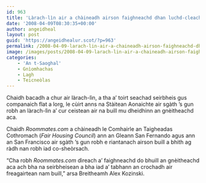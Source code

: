 ```yaml
---
id: 963
title: 'Làrach-lìn air a chàineadh airson faighneachd dhan luchd-cleachdaidh mun gnèitheachd aca'
date: '2008-04-09T08:30:35+00:00'
author: angeidheal
layout: post
guid: 'https://angeidhealur.scot/?p=963'
permalink: /2008-04-09-larach-lin-air-a-chaineadh-airson-faighneachd-dhan-luchd-cleachdaidh-mun-gneitheachd-aca/
image: /images/posts/2008-04-09-larach-lin-air-a-chaineadh-airson-faighneachd-dhan-luchd-cleachdaidh-mun-gneitheachd-aca.webp
categories:
    - 'An t-Saoghal'
    - Gnìomhachas
    - Lagh
    - Teicneòlas
---
```


Chaidh bacadh a chur air làrach-lìn, a tha a’ toirt seachad seirbheis gus companaich flat a lorg, le cùirt anns na Stàitean Aonaichte air sgàth ’s gun robh an làrach-lìn a’ cur ceistean air na buill mu dheidhinn an gnèitheachd aca.

Chaidh *Roommates.com* a chàineadh le Comhairle an Taigheadas Cothromach (*Fair Housing Council*) ann an Gleann San Fernando agus ann an San Francisco air sgàth ’s gun robh e riantanach airson buill a bhith ag ràdh nan robh iad co-sheòrsach.

“Cha robh *Roommates.com* dìreach a’ faighneachd do bhuill an gnèitheachd aca ach bha na seirbheisean a bha iad a’ tabhann an crochadh air freagairtean nam buill,” arsa Breitheamh Alex Kozinski.
